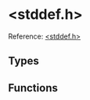 # \<stddef.h\>

Reference: [\<stddef.h\>](https://en.cppreference.com/w/c/stddef)

## Types

## Functions

